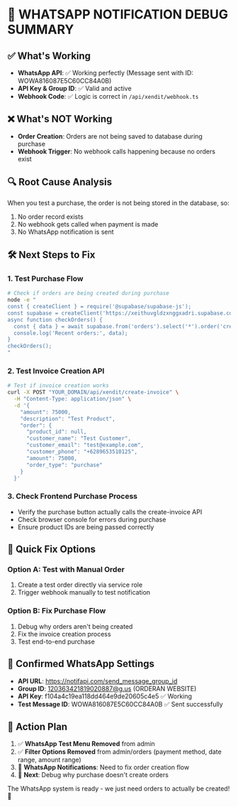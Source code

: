# 🔧 WHATSAPP NOTIFICATION DEBUG SUMMARY

## ✅ What's Working
- **WhatsApp API**: ✅ Working perfectly (Message sent with ID: WOWA816087E5C60CC84A0B)
- **API Key & Group ID**: ✅ Valid and active
- **Webhook Code**: ✅ Logic is correct in `/api/xendit/webhook.ts`

## ❌ What's NOT Working
- **Order Creation**: Orders are not being saved to database during purchase
- **Webhook Trigger**: No webhook calls happening because no orders exist

## 🔍 Root Cause Analysis
When you test a purchase, the order is not being stored in the database, so:
1. No order record exists
2. No webhook gets called when payment is made  
3. No WhatsApp notification is sent

## 🛠️ Next Steps to Fix

### 1. **Test Purchase Flow**
```bash
# Check if orders are being created during purchase
node -e "
const { createClient } = require('@supabase/supabase-js');
const supabase = createClient('https://xeithuvgldzxnggxadri.supabase.co', 'YOUR_KEY');
async function checkOrders() {
  const { data } = await supabase.from('orders').select('*').order('created_at', {ascending: false}).limit(5);
  console.log('Recent orders:', data);
}
checkOrders();
"
```

### 2. **Test Invoice Creation API**
```bash
# Test if invoice creation works
curl -X POST "YOUR_DOMAIN/api/xendit/create-invoice" \
  -H "Content-Type: application/json" \
  -d '{
    "amount": 75000,
    "description": "Test Product",
    "order": {
      "product_id": null,
      "customer_name": "Test Customer",
      "customer_email": "test@example.com",
      "customer_phone": "+6289653510125",
      "amount": 75000,
      "order_type": "purchase"
    }
  }'
```

### 3. **Check Frontend Purchase Process**
- Verify the purchase button actually calls the create-invoice API
- Check browser console for errors during purchase
- Ensure product IDs are being passed correctly

## 🎯 Quick Fix Options

### Option A: Test with Manual Order
1. Create a test order directly via service role
2. Trigger webhook manually to test notification

### Option B: Fix Purchase Flow
1. Debug why orders aren't being created
2. Fix the invoice creation process
3. Test end-to-end purchase

## 📱 Confirmed WhatsApp Settings
- **API URL**: https://notifapi.com/send_message_group_id
- **Group ID**: 120363421819020887@g.us (ORDERAN WEBSITE)
- **API Key**: f104a4c19ea118dd464e9de20605c4e5 ✅ Working
- **Test Message ID**: WOWA816087E5C60CC84A0B ✅ Sent successfully

## 🚀 Action Plan
1. ✅ **WhatsApp Test Menu Removed** from admin
2. ✅ **Filter Options Removed** from admin/orders (payment method, date range, amount range)
3. 🔧 **WhatsApp Notifications**: Need to fix order creation flow
4. 📝 **Next**: Debug why purchase doesn't create orders

The WhatsApp system is ready - we just need orders to actually be created! 🎯
